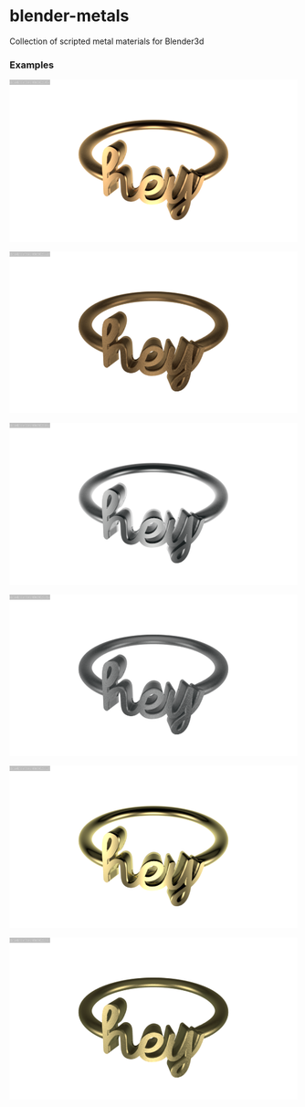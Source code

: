 blender-metals
==============

Collection of scripted metal materials for Blender3d


### Examples

![Bronze polished](https://raw.githubusercontent.com/anka-sirota/blender-metals/master/renders/test_bronze_polished.png)

![Bronze](https://raw.githubusercontent.com/anka-sirota/blender-metals/master/renders/test_bronze_rough.png)

![Steel polished](https://raw.githubusercontent.com/anka-sirota/blender-metals/master/renders/test_steel_polished.png)

![Steel](https://raw.githubusercontent.com/anka-sirota/blender-metals/master/renders/test_steel_rough.png)

![Gold polished](https://raw.githubusercontent.com/anka-sirota/blender-metals/master/renders/test_gold_polished.png)

![Gold](https://raw.githubusercontent.com/anka-sirota/blender-metals/master/renders/test_gold_rough.png)
